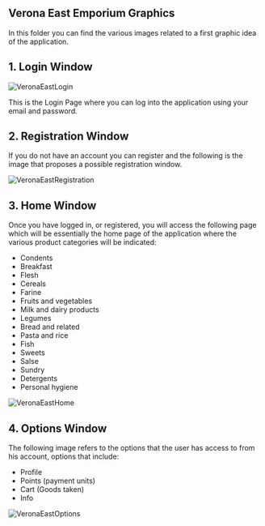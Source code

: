 ﻿## Verona East Emporium Graphics
In this folder you can find the various images related to a first graphic idea of the application.
## 1. Login Window

![VeronaEastLogin](VeronaEastLogin.jpg)

This is the Login Page where you can log into the application using your email and password.

## 2. Registration Window
If you do not have an account you can register and the following is the image that proposes a possible registration window.

![VeronaEastRegistration](VeronaEastRegistration.jpg)


## 3. Home Window
Once you have logged in, or registered, you will access the following page which will be essentially the home page of the application where the various product categories will be indicated:
- Condents
- Breakfast
- Flesh
- Cereals
- Farine
- Fruits and vegetables
- Milk and dairy products
- Legumes
- Bread and related
- Pasta and rice
- Fish
- Sweets
- Salse
- Sundry
- Detergents
- Personal hygiene

![VeronaEastHome](VeronaEastHome.jpg)


## 4. Options Window
The following image refers to the options that the user has access to from his account, options that include:
- Profile
- Points (payment units)
- Cart (Goods taken)
- Info

![VeronaEastOptions](VeronaEastOptions.jpg)

